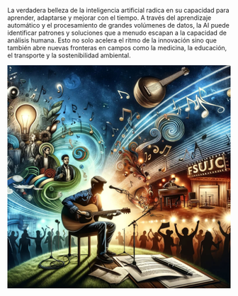 La verdadera belleza de la inteligencia artificial radica en su capacidad para aprender, adaptarse y mejorar con el tiempo. A través del aprendizaje automático y el procesamiento de grandes volúmenes de datos, la AI puede identificar patrones y soluciones que a menudo escapan a la capacidad de análisis humana. Esto no solo acelera el ritmo de la innovación sino que también abre nuevas fronteras en campos como la medicina, la educación, el transporte y la sostenibilidad ambiental.

![Texto alternativo](singer.jpg)
